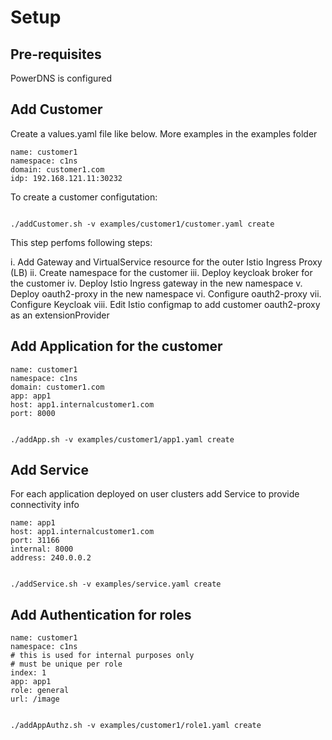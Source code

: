 # Setup

## Pre-requisites

PowerDNS is configured

## Add Customer

Create a values.yaml file like below. 
More examples in the examples folder

```
name: customer1
namespace: c1ns 
domain: customer1.com
idp: 192.168.121.11:30232

```
To create a customer configutation:
```

./addCustomer.sh -v examples/customer1/customer.yaml create

```

This step perfoms following steps:

i.	Add Gateway and VirtualService resource for the outer Istio Ingress Proxy (LB)
ii.	Create namespace for the customer
iii. Deploy keycloak broker for the customer
iv.	Deploy Istio Ingress gateway in the new namespace
v.	Deploy oauth2-proxy in the new namespace
vi.	Configure oauth2-proxy
vii. Configure Keycloak
viii. Edit Istio configmap to add customer oauth2-proxy as an extensionProvider


## Add Application for the customer

```
name: customer1
namespace: c1ns 
domain: customer1.com
app: app1
host: app1.internalcustomer1.com
port: 8000

```

```

./addApp.sh -v examples/customer1/app1.yaml create

```

## Add Service

For each application deployed on user clusters add Service to provide connectivity info

```
name: app1
host: app1.internalcustomer1.com
port: 31166
internal: 8000
address: 240.0.0.2

```

```

./addService.sh -v examples/service.yaml create

```

## Add Authentication for roles

```
name: customer1
namespace: c1ns
# this is used for internal purposes only
# must be unique per role 
index: 1
app: app1
role: general
url: /image 

```

```

./addAppAuthz.sh -v examples/customer1/role1.yaml create

```

